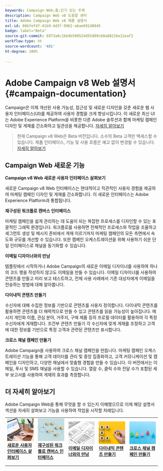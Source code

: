 ```yaml
---
keywords: Campaign Web;홈;인기 있는 주제
description: Campaign Web v8 도움말 센터
title: Adobe Campaign Web v8 제품 설명서
exl-id: 86bfefdf-41b9-4d3f-9962-a6ae69140845
badge: label="Beta"
source-git-commit: 6973a8c1bb4b590524d55d09cb0a88216e12eaf2
workflow-type: ht
source-wordcount: '481'
ht-degree: 100%

---
```


# Adobe Campaign v8 Web 설명서 {#campaign-documentation}

<!--![](assets/do-not-localize/banner-documentationv8.png)-->

Campaign은 이제 개선된 사용 가능성, 접근성 및 새로운 디자인을 갖춘 새로운 웹 사용자 인터페이스(UI)를 제공하여 사용자 경험을 크게 향상시킵니다. 이 새로운 최신 UI는 Adobe Experience Platform을 비롯한 다른 Adobe 솔루션과 함께 마케팅 캠페인 디자인 및 게재를 간소화하고 일관성을 제공합니다. [자세히 알아보기](get-started/get-started.md)

>현재 Campaign v8 Web은 Beta 버전입니다. 소수의 Beta 고객만 액세스할 수 있습니다. 제품 인터페이스, 기능 및 사용 흐름은 예고 없이 변경될 수 있습니다. [자세히 알아보기](rn/whats-new.md)

## Campaign Web 새로운 기능

**Campaign v8 Web 새로운 사용자 인터페이스 살펴보기**

새로운 Campaign v8 Web 인터페이스는 현대적이고 직관적인 사용자 경험을 제공하여 마케팅 캠페인 디자인 및 게재를 간소화합니다. 이 새로운 인터페이스는 Adobe Experience Platform과 통합됩니다.

**재구성된 워크플로 캔버스 인터페이스**

마케팅 캠페인을 쉽게 관리하는 데 도움이 되는 복잡한 프로세스를 디자인할 수 있는 포괄적인 그래픽 환경입니다. 워크플로를 사용하면 전체적인 프로세스와 작업을 조율하고 세그먼트 생성 및 메시지 준비에서 게재 이르기까지 마케팅 캠페인의 모든 측면에서 속도와 규모를 개선할 수 있습니다. 또한 캠페인 오케스트레이션을 위해 사용하기 쉬운 단일 인터페이스로 채널을 동기화할 수 있습니다.

**이메일 디자이너와의 만남**

템플릿에서 시작하거나 Adobe Campaign의 새로운 이메일 디자이너를 사용하여 하나의 코드 행을 작성하지 않고도 이메일을 만들 수 있습니다. 이메일 디자이너를 사용하여 콘텐츠를 만들고 미리 보고 테스트하고, 전체 사용 사례에서 기존 대상자에게 이메일을 전송하는 방법에 대해 알아봅니다.

**다이내믹 콘텐츠 만들기**

수신자에 대해 수집한 정보를 기반으로 콘텐츠를 사용자 정의합니다. 다이내믹 콘텐츠를 활용하면 콘텐츠를 더 매력적으로 만들 수 있고 콘텐츠를 읽을 가능성이 높아집니다. 메시지 개인화 이름, 관심 분야, 거주지, 구매 제품 등의 프로필 데이터를 활용하여 각 특정 수신자에게 게재합니다. 조건부 콘텐츠 만들기 각 수신자에 맞게 게재를 조정하고 고객에 대한 정보를 기반으로 특정 고객과 관련된 콘텐츠만 표시합니다.

**크로스 채널 캠페인 만들기**

Adobe Campaign을 사용하여 크로스 채널 캠페인을 만듭니다. 마케팅 캠페인 오케스트레이션 기능을 통해 고객 데이터를 관리 및 중앙 집중화하고, 고객 커뮤니케이션 및 캠페인을 디자인하고, 다양한 채널에서 맞춤형 경험을 만들 수 있습니다. 이 버전에서는 이메일, 푸시 및 SMS 채널을 사용할 수 있습니다. 열람 수, 클릭 수와 전달 수가 포함된 세부 보고서를 사용하여 게재의 효과를 측정합니다.

## 더 자세히 알아보기

Adobe Campaign Web을 통해 무엇을 할 수 있는지 이해했으므로 이제 해당 설명서 섹션을 자세히 살펴보고 기능을 사용하여 작업을 시작할 차례입니다.

<table style="table-layout:fixed"><tr style="border: 0;">
<td>
<a href="get-started/user-interface.md">
<img alt="새로운 UI" src="assets/do-not-localize/menu-ui.jpeg">
</a>
<div><a href="get-started/user-interface.md"><strong>새로운 사용자 인터페이스 살펴보기</strong>
</div>
<p>
</td>
<td>
<a href="workflows/gs-workflows.md">
<img alt="유효성 검사" src="assets/do-not-localize/menu-workflows.jpeg">
</a>
<div>
<a href="workflows/gs-workflows.md"><strong>재구성된 워크플로 캔버스 인터페이스</strong></a>
</div>
<p>
</td>
<td>
<a href="content/get-started-email-designer.md">
<img alt="저빈도" src="assets/do-not-localize/menu-design.jpg">
</a>
<div>
<a href="content/get-started-email-designer.md"><strong>이메일 디자이너와의 만남</strong></a>
</div>
<p></td>
<td>
<a href="personalization/gs-personalization.md">
<img alt="대상자" src="assets/do-not-localize/menu-dynamic.jpg">
</a>
<div>
<a href="personalization/gs-personalization.md"><strong>다이내믹 콘텐츠 만들기</strong></a>
</div>
<p>
</td>
<td>
<a href="campaigns/gs-campaigns.md">
<img alt="유효성 검사" src="assets/do-not-localize/menu-campaign.jpeg">
</a>
<div>
<a href="campaigns/gs-campaigns.md"><strong>크로스 채널 캠페인 만들기</strong></a>
</div>
<p>
</td>
</tr></table>

<!--
<table style="table-layout:fixed">
<tr style="border: 0;"><td width="30%"><a href="get-started/user-interface.md">
<img alt="new UI" src="assets/do-not-localize/menu-ui.jpeg" width="150px">
</a></td><td>Discover Campaign Web new user interface, latest improvements, key capabilities. Learn how to use them to build cross-channel campaigns for your audiences. With its user-friendly features, Campaign helps you streamline personalized cross-channel campaign creation process, drive results, and gain a competitive edge.</td></tr>
<tr style="border: 0;"><td width="30%"><a href="get-started/user-interface.md">
<img alt="new UI" src="assets/do-not-localize/menu-workflows.jpeg" width="150px">
</a></td><td>Our comprehensive graphical canvas makes it easy for you to design processes such as segmentation, campaign execution, and more. With this advanced tool at your fingertips, you can streamline your workflow and elevate your campaigns.</td></tr>
<tr style="border: 0;"><td width="30%"><a href="get-started/user-interface.md">
<img alt="new UI" src="assets/do-not-localize/menu-design.jpg" width="150px">
</a></td><td>Start from a template, or use Adobe Campaign's new Email Designer to create emails without having to write a single line of code. Learn how to use the Email Designer to create your content, preview and test it, and send an email to an existing audience in an end-to-end use case.</td></tr>
<tr style="border: 0;"><td width="30%"><a href="get-started/user-interface.md">
<img alt="new UI" src="assets/do-not-localize/menu-dynamic.jpg" width="150px">
</a></td><td>Create conditional content to define dynamic personalization based on the recipient's profile, automatically replacing text blocks and images when certain conditions are met. This feature can take your campaigns to new heights and deliver highly targeted, personalized experiences to your audience</td></tr>
<tr style="border: 0;"><td width="30%"><a href="get-started/user-interface.md">
<img alt="new UI" src="assets/do-not-localize/menu-campaign.jpeg" width="150px">
</a></td><td>Adobe Campaign capabilities help you manage centralized customer data, design customer communications and campaigns, and create personalized experiences across different channels: Email, Push and SMS.</td></tr>
</table>
-->









